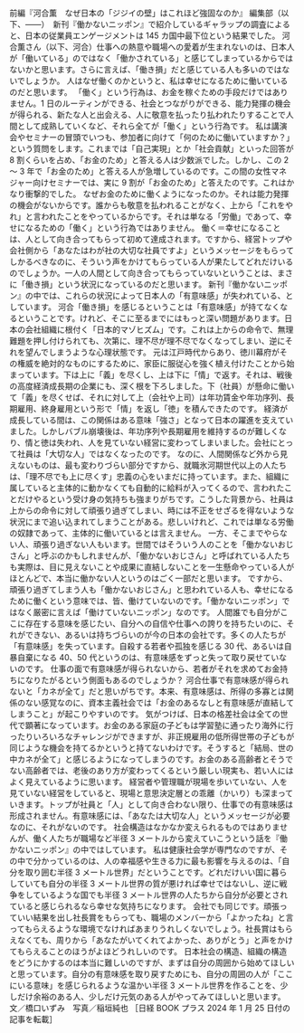 ###

前編『河合薫　なぜ日本の「ジジイの壁」はこれほど強固なのか』
編集部（以下、――）　新刊『働かないニッポン』で紹介しているギャラップの調査によると、日本の従業員エンゲージメントは 145 カ国中最下位という結果でした。
河合薫さん（以下、河合）仕事への熱意や職場への愛着が生まれないのは、日本人が「働いている」のではなく「働かされている」と感じてしまっているからではないかと思います。さらに言えば、「働き損」だと感じている人も多いのではないでしょうか。
人はなぜ働くのかというと、私は幸せになるために働いているのだと思います。
「働く」という行為は、お金を稼ぐための手段だけではありません。1 日のルーティンができる、社会とつながりができる、能力発揮の機会が得られる、新たな人と出会える、人に敬意を払ったり払われたりすることで人間として成熟していくなど、それら全てが「働く」という行為です。
私は講演会やセミナーの冒頭でいつも、参加者に向けて「何のために働いていますか？」という質問をします。これまでは「自己実現」とか「社会貢献」といった回答が 8 割くらいを占め、「お金のため」と答える人は少数派でした。しかし、この 2 ～ 3 年で「お金のため」と答える人が急増しているのです。この間の女性マネジャー向けセミナーでは、実に 9 割が「お金のため」と答えたのです。これはかなり衝撃的でした。
なぜお金のために働くようになったのか。それは能力発揮の機会がないからです。誰からも敬意を払われることがなく、上から「これをやれ」と言われたことをやっているからです。それは単なる「労働」であって、幸せになるための「働く」という行為ではありません。
働く＝幸せになることは、人として向き合ってもらって初めて達成されます。ですから、経営トップや会社側から「あなたはわが社の大切な社員ですよ」というメッセージをもらってしかるべきなのに、そういう声をかけてもらっている人が果たしてどれだけいるのでしょうか。一人の人間として向き合ってもらっていないということは、まさに「働き損」という状況になっているのだと思います。
新刊『働かないニッポン』の中では、これらの状況によって日本人の「有意味感」が失われている、としています。
河合「働き損」を感じるということは「有意味感」が持てなくなるということです。けれど、そこに至るまでにはもっと深い問題があります。日本の会社組織に根付く「日本的マゾヒズム」です。これは上からの命令で、無理難題を押し付けられても、次第に、理不尽が理不尽でなくなってしまい、逆にそれを望んでしまうような心理状態です。
元は江戸時代からあり、徳川幕府がその権威を絶対的なものにするために、家臣に服従心を強く植え付けたことから始まっています。下は上に「義」を尽くし、上は下に「情」で返す。それは、戦後の高度経済成長期の企業にも、深く根を下ろしました。下（社員）が懸命に働いて「義」を尽くせば、それに対して上（会社や上司）は年功賃金や年功序列、長期雇用、終身雇用という形で「情」を返し「徳」を積んできたのです。
経済が成長している間は、この関係はある意味「強さ」となって日本の躍進を支えていました。しかしバブル崩壊後は、年功序列や長期雇用を維持するのが難しくなり、情と徳は失われ、人を見ていない経営に変わってしまいました。会社にとって社員は「大切な人」ではなくなったのです。
なのに、人間関係など外から見えないものは、最も変わりづらい部分ですから、就職氷河期世代以上の人たちは、「理不尽でも上に尽くす」忠義の心をいまだに持っています。また、組織に属していると主体的に動かなくても自動的に給料が入ってくるので、言われたことだけやるという受け身の気持ちも強まりがちです。こうした背景から、社員は上からの命令に対して頑張り過ぎてしまい、時には不正をせざるを得ないような状況にまで追い込まれてしまうことがある。悲しいけれど、これでは単なる労働の奴隷であって、主体的に働いているとは言えません。
一方、そこまでやらない人、頑張り過ぎない人もいます。世間ではそういう人のことを「働かないおじさん」と呼ぶのかもしれませんが、「働かないおじさん」と呼ばれている人たちも実際は、目に見えないことや成果に直結しないことを一生懸命やっている人がほとんどで、本当に働かない人というのはごく一部だと思います。
ですから、頑張り過ぎてしまう人も「働かないおじさん」と思われている人も、幸せになるために働くという意味では、皆、働けていないのです。「働かないニッポン」ではなく厳密に言えば「働けていないニッポン」なのです。
人間誰でも自分がここに存在する意味を感じたい、自分への自信や仕事への誇りを持ちたいのに、それができない、あるいは持ちづらいのが今の日本の会社です。多くの人たちが「有意味感」を失っています。自殺する若者や孤独を感じる 30 代、あるいは自暴自棄になる 40、50 代というのは、有意味感をずっと失って取り戻せていないのです。
仕事の面で有意味感が得られないから、若者がそれを求めてお金持ちになりたがるという側面もあるのでしょうか？
河合仕事で有意味感が得られないと「カネが全て」だと思いがちです。本来、有意味感は、所得の多寡とは関係のない感覚なのに、資本主義社会では「お金のあるなしと有意味感が直結してしまうこと」が起こりやすいのです。
気がつけば、日本の格差社会は全ての世代で顕著になっています。お金のある家庭の子どもは学習塾に通ったり海外に行ったりいろいろなチャレンジができますが、非正規雇用の低所得世帯の子どもが同じような機会を持てるかというと持てないわけです。そうすると「結局、世の中カネが全て」と感じるようになってしまうのです。お金のある高齢者とそうでない高齢者では、老後のあり方が変わってくるという厳しい現実も、若い人にはよく見えているように思います。
経営者や管理職が現場を歩いていない、人を見ていない経営をしていると、現場と意思決定層との乖離（かいり）も深まっていきます。トップが社員と「人」として向き合わない限り、仕事での有意味感は形成されません。有意味感には、「あなたは大切な人」というメッセージが必要なのに、それがないのです。
社会構造はなかなか変えられるものではありませんが、働く人たちが職場など半径 3 メートルから変えていこうという話を『働かないニッポン』の中ではしています。
私は健康社会学が専門なのですが、その中で分かっているのは、人の幸福感や生きる力に最も影響を与えるのは、「自分を取り囲む半径 3 メートル世界」だということです。どれだけいい国に暮らしていても自分の半径 3 メートル世界の質が悪ければ幸せではないし、逆に戦争をしているような国でも半径 3 メートル世界の人たちから自分が必要とされていると感じられるなら幸せな気持ちになります。
会社でも同じです。頑張っていい結果を出し社長賞をもらっても、職場のメンバーから「よかったね」と言ってもらえるような環境でなければあまりうれしくないでしょう。社長賞はもらえなくても、周りから「あなたがいてくれてよかった、ありがとう」と声をかけてもらえることのほうがよほどうれしいのです。
日本社会の構造、組織の構造をどうにかするのは本当に難しいのですが、まずは自分の周囲から始めてほしいと思っています。自分の有意味感を取り戻すためにも、自分の周囲の人が「ここにいる意味」を感じられるような温かい半径 3 メートル世界を作ることを、少しだけ余裕のある人、少しだけ元気のある人がやってみてほしいと思います。
文／橋口いずみ　写真／稲垣純也
［日経 BOOK プラス 2024 年 1 月 25 日付の記事を転載］
